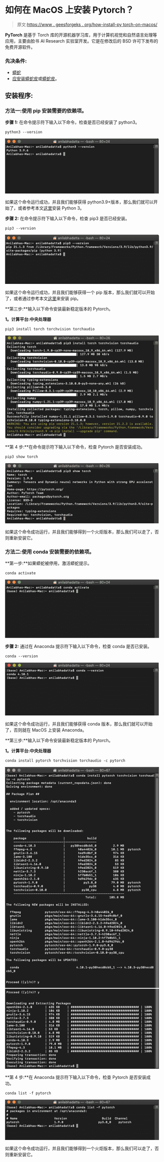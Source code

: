 # 如何在 MacOS 上安装 Pytorch？

> 原文:[https://www . geesforgeks . org/how-install-py torch-on-macos/](https://www.geeksforgeeks.org/how-to-install-pytorch-on-macos/)

**PyTorch** 是基于 Torch 库的开源机器学习库，用于计算机视觉和自然语言处理等应用，主要由脸书 AI Research 实验室开发。它是在修改后的 BSD 许可下发布的免费开源软件。

### 先决条件:

*   [蟒蛇](https://www.geeksforgeeks.org/how-to-download-and-install-python-latest-version-on-macos-mac-os-x/)
*   [应安装蟒蛇皮](https://www.geeksforgeeks.org/how-to-install-pip-in-macos/)或[蟒蛇皮](https://www.geeksforgeeks.org/how-to-install-anaconda-on-linux/)。

## 安装程序:

### **方法一:使用 pip 安装需要的依赖项。**

**步骤 1:** 在命令提示符下输入以下命令，检查是否已经安装了 python3。

```
python3 --version
```

![checking python version](img/84dd960ab50f6f607ccd71006e710131.png)

如果这个命令运行成功，并且我们能够获得 python3.9+版本，那么我们就可以开始了，或者参考本文[这里](https://www.geeksforgeeks.org/download-and-install-python-3-latest-version/)安装 Python 3。

**步骤 2:** 在命令提示符下输入以下命令，检查 pip3 是否已经安装。

```
pip3 --version
```

![checking pip version](img/8602d6f646868557b30db9315cd54d64.png)

如果这个命令运行成功，并且我们能够获得一个 pip 版本，那么我们就可以开始了，或者通过参考本文[这里](https://www.geeksforgeeks.org/download-and-install-python-3-latest-version/)来安装 pip。

**第三步:**输入以下命令安装最新稳定版本的 Pytorch。

**1。计算平台:中央处理器**

```
pip3 install torch torchvision torchaudio
```

![installing  torch, torchvision, and torchaudio](img/e9171f7dce0a898b928fe167c313ea10.png)

**第 4 步:**在命令提示符下输入以下命令，检查 Pytorch 是否安装成功。

```
pip3 show torch
```

![verifying torch installation](img/9adbd7eb0e4c6b14c278c144e1523965.png)

如果这个命令成功运行，并且我们能够得到一个火炬版本，那么我们可以走了，否则重新安装它。

### **方法二:使用 conda 安装需要的依赖项。**

**第一步:**如果蟒蛇被停用，激活蟒蛇提示。

```
conda activate
```

![activate conda](img/9c0792c4c67aa8063a38ff3d6d62ee43.png)

**步骤 2:** 通过在 Anaconda 提示符下输入以下命令，检查 conda 是否已安装。

```
conda --version
```

![check conda version](img/36f56dc3172d9fd9ee439581a35eb25f.png)

如果这个命令成功运行，并且我们能够获得 conda 版本，那么我们就可以开始了，否则就在 MacOS 上安装 Anaconda。

**第三步:**输入以下命令安装最新稳定版本的 Pytorch。

**1。计算平台:中央处理器**

```
conda install pytorch torchvision torchaudio -c pytorch
```

![installing  torch, torchvision, and torchaudio](img/03a6875480d9953425ee507e510aae1f.png) ![installing  torch, torchvision, and torchaudio](img/d780e624d6a7e54e2981d2ef7af5ec0a.png)

**第 4 步:**在 Anaconda 提示符下输入以下命令，检查 Pytorch 是否安装成功。

```
conda list -f pytorch
```

![verifying torch installation](img/4c4337677b94cdf43f9e2625fbfeddc6.png)

如果这个命令成功运行，并且我们能够得到一个火炬版本，那么我们可以走了，否则重新安装它。